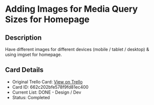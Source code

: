 # Adding Images for Media Query Sizes for Homepage

## Description
Have different images for different devices (mobile / tablet / desktop) & using imgset for homepage.

## Card Details
- Original Trello Card: [View on Trello](https://trello.com/c/ElL4Ia6r/25-adding-images-for-media-query-sizes-for-homepage)
- Card ID: 662c202bfe578f9fd81ec400
- Current List: DONE - Design / Dev
- Status: Completed
